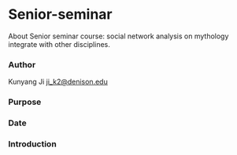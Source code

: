 # Senior-seminar
About Senior seminar course: social network analysis on mythology integrate with other disciplines.


### Author
Kunyang Ji
ji_k2@denison.edu

### Purpose

### Date

### Introduction
